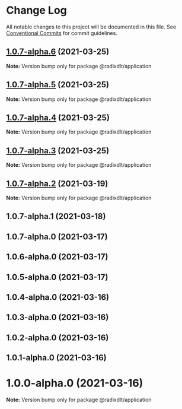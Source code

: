 # Change Log

All notable changes to this project will be documented in this file.
See [Conventional Commits](https://conventionalcommits.org) for commit guidelines.

## [1.0.7-alpha.6](https://github.com/radixdlt/radixdlt-javascript/compare/@radixdlt/application@1.0.7-alpha.5...@radixdlt/application@1.0.7-alpha.6) (2021-03-25)

**Note:** Version bump only for package @radixdlt/application





## [1.0.7-alpha.5](https://github.com/radixdlt/radixdlt-javascript/compare/@radixdlt/application@1.0.7-alpha.4...@radixdlt/application@1.0.7-alpha.5) (2021-03-25)

**Note:** Version bump only for package @radixdlt/application





## [1.0.7-alpha.4](https://github.com/radixdlt/radixdlt-javascript/compare/@radixdlt/application@1.0.7-alpha.3...@radixdlt/application@1.0.7-alpha.4) (2021-03-25)

**Note:** Version bump only for package @radixdlt/application





## [1.0.7-alpha.3](https://github.com/radixdlt/radixdlt-javascript/compare/@radixdlt/application@1.0.7-alpha.2...@radixdlt/application@1.0.7-alpha.3) (2021-03-25)

**Note:** Version bump only for package @radixdlt/application





## [1.0.7-alpha.2](https://github.com/radixdlt/radixdlt-javascript/compare/@radixdlt/application@1.0.7-alpha.1...@radixdlt/application@1.0.7-alpha.2) (2021-03-19)

**Note:** Version bump only for package @radixdlt/application





## 1.0.7-alpha.1 (2021-03-18)



## 1.0.7-alpha.0 (2021-03-17)



## 1.0.6-alpha.0 (2021-03-17)



## 1.0.5-alpha.0 (2021-03-17)



## 1.0.4-alpha.0 (2021-03-16)



## 1.0.3-alpha.0 (2021-03-16)



## 1.0.2-alpha.0 (2021-03-16)



## 1.0.1-alpha.0 (2021-03-16)



# 1.0.0-alpha.0 (2021-03-16)

**Note:** Version bump only for package @radixdlt/application

